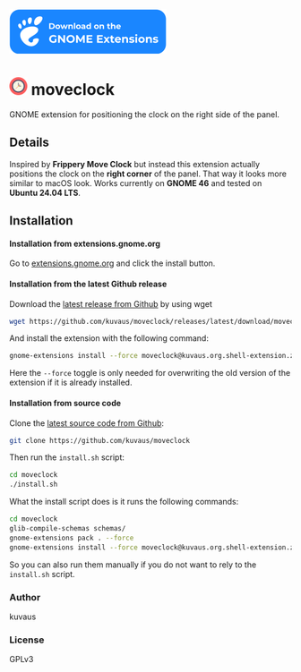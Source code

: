 [![Download on the GNOME Extensions](./resources/gnome.svg)](https://extensions.gnome.org/extension/xxx/moveclock/)

# <img alt="LlamaGPTJ-chat demo" src="./resources/clock.svg" width="32" /> moveclock

GNOME extension for positioning the clock on the right side of the panel.

## Details
Inspired by **Frippery Move Clock** but instead this extension actually positions the clock on the **right corner** of the panel. That way it looks more similar to macOS look. Works currently on **GNOME 46** and tested on  **Ubuntu 24.04 LTS**.

## Installation

#### Installation from extensions.gnome.org

Go to [extensions.gnome.org](https://extensions.gnome.org/extension/xxx/moveclock/) and click the install button.

#### Installation from the latest Github release

Download the [latest release from Github](https://github.com/kuvaus/moveclock/releases/latest/download/moveclock@kuvaus.org.shell-extension.zip) by using wget

```bash
wget https://github.com/kuvaus/moveclock/releases/latest/download/moveclock@kuvaus.org.shell-extension.zip
```

And install the extension with the following command:
```bash
gnome-extensions install --force moveclock@kuvaus.org.shell-extension.zip
```

Here the `--force` toggle is only needed for overwriting the old version of the extension if it is already installed.


#### Installation from source code

Clone the [latest source code from Github](https://github.com/kuvaus/moveclock):

```bash
git clone https://github.com/kuvaus/moveclock
```
Then run the `install.sh` script:

```bash
cd moveclock
./install.sh
```

What the install script does is it runs the following commands:

```bash
cd moveclock
glib-compile-schemas schemas/
gnome-extensions pack . --force
gnome-extensions install --force moveclock@kuvaus.org.shell-extension.zip
```

So you can also run them manually if you do not want to rely to the `install.sh` script.


### Author
kuvaus

### License
GPLv3

